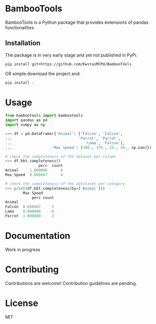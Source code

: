 # BambooTools

BambooTools is a Python package that provides extensions of pandas functionalities.

## Installation

The package is in very early stage and yet not published in PyPi. 

```bash
pip install git+https://github.com/KwstasMCPU/BambooTools
```

OR simple download the project and:

```bash
pip install . 
```

# Usage

```python
from bambootools import bambootools
import pandas as pd
import numpy as np

>>> df = pd.DataFrame({'Animal': ['Falcon', 'Falcon',
...                              'Parrot', 'Parrot', 
...                                 'Lama', 'Falcon'],
...                  'Max Speed': [380., 370., 24., 26., np.nan]})

# check the completeness of the dataset per column
>>> df.bbt.completeness()
               perc  count
Animal     1.000000      6
Max Speed  0.666667      4

# check the completeness of the datataset per category
>>> print(df.bbt.completeness(by=['Animal']))
        Max Speed      
            perc count
Animal                
Falcon  0.666667     2
Lama    0.000000     0
Parrot  1.000000     2
```

# Documentation

Work in progress

# Contributing

Contributions are welcome! Contribution guidelines are pending.

# License

MIT